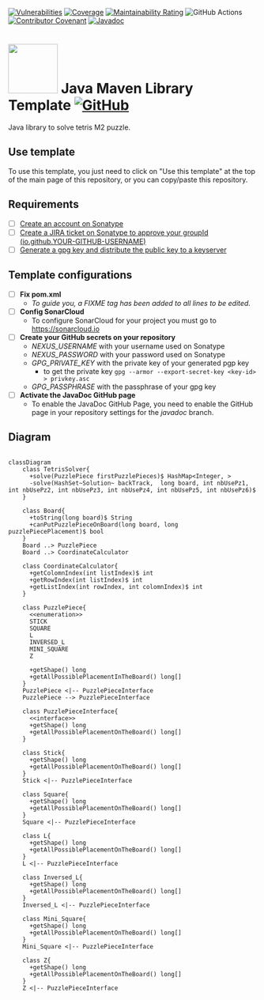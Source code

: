 [![Vulnerabilities](https://sonarcloud.io/api/project_badges/measure?project=MathieuSoysal_Java-Maven-library-template&metric=vulnerabilities)](https://sonarcloud.io/summary/new_code?id=MathieuSoysal_Java-Maven-library-template)
[![Coverage](https://sonarcloud.io/api/project_badges/measure?project=MathieuSoysal_Java-Maven-library-template&metric=coverage)](https://sonarcloud.io/summary/new_code?id=MathieuSoysal_Java-Maven-library-template)
[![Maintainability Rating](https://sonarcloud.io/api/project_badges/measure?project=MathieuSoysal_Java-Maven-library-template&metric=sqale_rating)](https://sonarcloud.io/summary/new_code?id=MathieuSoysal_Java-Maven-library-template)
![GitHub Actions](https://github.com/MathieuSoysal/Java-Maven-library-template/workflows/Java%20CI%20with%20Maven/badge.svg)
[![Contributor Covenant](https://img.shields.io/badge/Contributor%20Covenant-2.1-4baaaa.svg)](CODE_OF_CONDUCT.md)
[![Javadoc](https://img.shields.io/badge/JavaDoc-Online-green)](https://mathieusoysal.github.io/Java-Maven-library-template/javadoc/)

# <img src="https://cdn.iconscout.com/icon/free/png-512/java-43-569305.png" width="100"> Java Maven Library Template [![GitHub](https://img.shields.io/badge/license-Apache%202.0%20License-green)](LICENSE)

Java library to solve tetris M2 puzzle.

## Use template

To use this template, you just need to click on "Use this template" at the top of the main page of this repository, or you can copy/paste this repository.

## Requirements

- [ ] [Create an account on Sonatype](https://issues.sonatype.org/secure/Signup!default.jspa)
- [ ] [Create a JIRA ticket on Sonatype to approve your groupId (io.github.YOUR-GITHUB-USERNAME)](https://issues.sonatype.org/secure/CreateIssue.jspa?issuetype=21&pid=10134)
- [ ] [Generate a gpg key and distribute the public key to a keyserver](https://central.sonatype.org/publish/requirements/gpg/)

## Template configurations

- [ ] **Fix pom.xml**
  - *To guide you, a FIXME tag has been added to all lines to be edited.*
- [ ] **Config SonarCloud**
  - To configure SonarCloud for your project you must go to <https://sonarcloud.io>
- [ ] **Create your GitHub secrets on your repository**
  - *NEXUS_USERNAME* with your username used on Sonatype
  - *NEXUS_PASSWORD* with your password used on Sonatype
  - *GPG_PRIVATE_KEY* with the private key of your generated pgp key
    - to get the private key `gpg --armor --export-secret-key <key-id> > privkey.asc`
  - *GPG_PASSPHRASE* with the passphrase of your gpg key
- [ ] **Activate the JavaDoc GitHub page**
  - To enable the JavaDoc GitHub Page, you need to enable the GitHub page in your repository settings for the *javadoc* branch.

## Diagram

```mermaid

classDiagram
    class TetrisSolver{
      +solve(PuzzlePiece firstPuzzlePieces)$ HashMap<Integer, >
      -solve(HashSet~Solution~ backTrack,  long board, int nbUsePz1, int nbUsePz2, int nbUsePz3, int nbUsePz4, int nbUsePz5, int nbUsePz6)$
    }

    class Board{
      +toString(long board)$ String
      +canPutPuzzlePieceOnBoard(long board, long puzzlePiecePlacement)$ bool
    }
    Board ..> PuzzlePiece
    Board ..> CoordinateCalculator

    class CoordinateCalculator{
      +getColomnIndex(int listIndex)$ int
      +getRowIndex(int listIndex)$ int
      +getListIndex(int rowIndex, int colomnIndex)$ int
    }

    class PuzzlePiece{
      <<enumeration>>
      STICK
      SQUARE
      L
      INVERSED_L
      MINI_SQUARE
      Z

      +getShape() long
      +getAllPossiblePlacementInTheBoard() long[]
    }
    PuzzlePiece <|-- PuzzlePieceInterface
    PuzzlePiece --> PuzzlePieceInterface

    class PuzzlePieceInterface{
      <<interface>>
      +getShape() long
      +getAllPossiblePlacementOnTheBoard() long[]
    }

    class Stick{
      +getShape() long
      +getAllPossiblePlacementOnTheBoard() long[]
    }
    Stick <|-- PuzzlePieceInterface

    class Square{
      +getShape() long
      +getAllPossiblePlacementOnTheBoard() long[]
    }
    Square <|-- PuzzlePieceInterface

    class L{
      +getShape() long
      +getAllPossiblePlacementOnTheBoard() long[]
    }
    L <|-- PuzzlePieceInterface

    class Inversed_L{
      +getShape() long
      +getAllPossiblePlacementOnTheBoard() long[]
    }
    Inversed_L <|-- PuzzlePieceInterface

    class Mini_Square{
      +getShape() long
      +getAllPossiblePlacementOnTheBoard() long[]
    }
    Mini_Square <|-- PuzzlePieceInterface

    class Z{
      +getShape() long
      +getAllPossiblePlacementOnTheBoard() long[]
    }
    Z <|-- PuzzlePieceInterface

```
